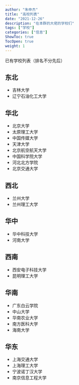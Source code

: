 ```yaml
---
author: "朱申杰"
title: "高校列表"
date: "2021-12-26"
description: "在本群的大佬的学校们"
tags: ["学校"]
categories: ["信息"]
ShowToc: true
TocOpen: true
weight: 1
---
```


已有学校列表（排名不分先后）

<!--more-->

## 东北

- 吉林大学
- 辽宁石油化工大学

## 华北

- 北京大学
- 太原理工大学
- 中国传媒大学
- 天津大学
- 北京航空航天大学
- 中国科学院大学
- 河北北方学院
- 北京交通大学

## 西北

- 兰州大学
- 兰州理工大学

## 华中

- 华中科技大学
- 河南大学

## 西南

- 西安电子科技大学
- 昆明理工大学

## 华南

- 广东白云学院
- 中山大学
- 华南农业大学
- 南方医科大学
- 海南大学

## 华东

- 上海交通大学
- 上海理工大学
- 宁波诺丁汉大学
- 南京信息工程大学